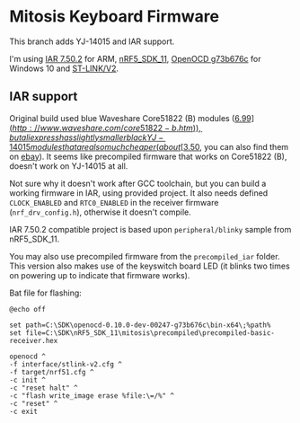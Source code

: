 # Mitosis Keyboard Firmware

This branch adds YJ-14015 and IAR support.

I'm using [IAR 7.50.2](https://www.iar.com/) for ARM,
[nRF5_SDK_11](https://developer.nordicsemi.com/nRF5_SDK/nRF5_SDK_v11.x.x/nRF5_SDK_11.0.0_89a8197.zip),
[OpenOCD g73b676c](http://www.freddiechopin.info/en/download/category/10-openocd-dev?download=140%3Aopenocd-0.10.0-dev-00247-g73b676c) for Windows 10
and [ST-LINK/V2](http://www.ebay.com/itm/ST-Link-V2-Programming-Unit-mini-STM8-STM32-Emulator-Downloader-M89-Top-/331803020521).

## IAR support

Original build used blue Waveshare Core51822 (B)
modules ([$6.99](http://www.waveshare.com/core51822-b.htm)), but aliexpress has slightly smaller black YJ-14015
modules that are also much cheaper (about [$3.50](https://www.aliexpress.com/item/BLE4-0-Bluetooth-2-4GHz-Wireless-Module-NRF51822-Board-Core51822-B/32633417101.html),
you can also find them on [ebay](http://www.ebay.com/itm/BLE4-0-Bluetooth-2-4GHz-Wireless-Module-NRF51822-Board-Core51822-B-/282575577879)).
It seems like precompiled firmware that works on Core51822 (B), doesn't work on YJ-14015 at all.

Not sure why it doesn't work after GCC toolchain, but you can build a working firmware in IAR, using provided project.
It also needs defined `CLOCK_ENABLED` and `RTC0_ENABLED` in the receiver firmware (`nrf_drv_config.h`),
otherwise it doesn't compile.

IAR 7.50.2 compatible project is based upon `peripheral/blinky`
sample from nRF5_SDK_11.

You may also use precompiled firmware from the `precompiled_iar` folder.
This version also makes use of the keyswitch board LED (it blinks two times on powering up to indicate that firmware works).

Bat file for flashing:

```
@echo off

set path=C:\SDK\openocd-0.10.0-dev-00247-g73b676c\bin-x64\;%path%
set file=C:\SDK\nRF5_SDK_11\mitosis\precompiled\precompiled-basic-receiver.hex

openocd ^
-f interface/stlink-v2.cfg ^
-f target/nrf51.cfg ^
-c init ^
-c "reset halt" ^
-c "flash write_image erase %file:\=/%" ^
-c "reset" ^
-c exit

```









